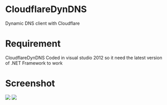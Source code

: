 CloudflareDynDNS
================

Dynamic DNS client with Cloudflare


Requirement
================

CloudflareDynDNS Coded in visual studio 2012 so it need the latest version of .NET Framework to work

Screenshot
================

<img src ="http://im66.gulfup.com/7i7ap2.png" />

<img src ="http://im64.gulfup.com/eQgWye.png" />
